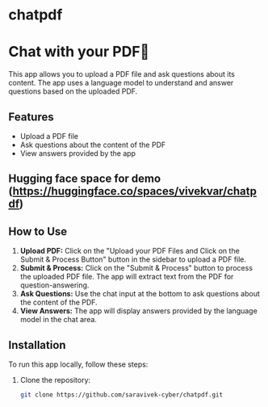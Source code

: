 # chatpdf
# Chat with your PDF📄

This app allows you to upload a PDF file and ask questions about its content. The app uses a language model to understand and answer questions based on the uploaded PDF.

## Features

- Upload a PDF file
- Ask questions about the content of the PDF
- View answers provided by the app

## Hugging face space for demo (https://huggingface.co/spaces/vivekvar/chatpdf)

## How to Use

1. **Upload PDF:** Click on the "Upload your PDF Files and Click on the Submit & Process Button" button in the sidebar to upload a PDF file.
2. **Submit & Process:** Click on the "Submit & Process" button to process the uploaded PDF file. The app will extract text from the PDF for question-answering.
3. **Ask Questions:** Use the chat input at the bottom to ask questions about the content of the PDF.
4. **View Answers:** The app will display answers provided by the language model in the chat area.

## Installation

To run this app locally, follow these steps:

1. Clone the repository:

   ```bash
   git clone https://github.com/saravivek-cyber/chatpdf.git
   
